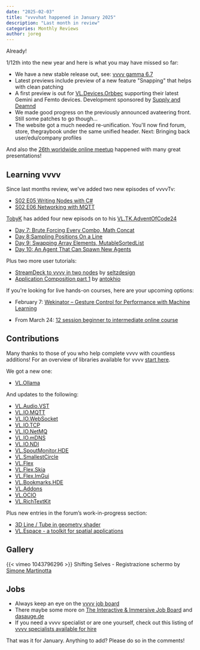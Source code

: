 ```yaml
---
date: "2025-02-03"
title: "vvvvhat happened in January 2025"
description: "Last month in review"
categories: Monthly Reviews
author: joreg
---
```


Already!

1/12th into the new year and here is what you may have missed so far:

* We have a new stable release out, see: [vvvv gamma 6.7](https://thegraybook.vvvv.org/changelog/6.x.html#vvvv-gamma-67) 
* Latest previews include preview of a new feature "Snapping" that helps with clean patching
* A first preview is out for [VL.Devices.Orbbec](https://www.nuget.org/packages/VL.Devices.Orbbec) supporting their latest Gemini and Femto devices. Development sponsored by [Supply and Deamnd](https://supply-demand.ca/)
* We made good progress on the previously announced avateering front. Still some patches to go though...
* The website got a much needed re-unification. You'll now find forum, store, thegraybook under the same unified header. Next: Bringing back user/edu/company profiles

And also the [26th worldwide online meetup](https://www.youtube.com/live/uRVZlBzfHjU?si=8YnVkSx05OpJJYZE) happened with many great presentations!

## Learning vvvv

Since last months review, we've added two new episodes of vvvvTv:

- [S02 E05 Writing Nodes with C#](https://www.youtube.com/watch?v=LZ-y5FOrdh0&list=PLBTgwgsWWcT8eDfjAg299o7paRqkd2Zdi&index=8&t=1306s)
- [S02 E06 Networking with MQTT](https://www.youtube.com/watch?v=h_TQFUN8EQ0&list=PLBTgwgsWWcT8eDfjAg299o7paRqkd2Zdi&index=9)

[TobyK](http://www.tobyk.com.au/) has added four new episods on to his [VL.TK.AdventOfCode24](https://www.nuget.org/packages/VL.TK.AdventOfCode24)
- [Day 7: Brute Forcing Every Combo, Math Concat](https://www.youtube.com/playlist?list=PLEncasrnvr2ZH8u5cpeaTwqLIFYCauBc0)
- [Day 8:Sampling Positions On a Line](https://www.youtube.com/watch?v=oCYhvAOYlvI&list=PLEncasrnvr2ZH8u5cpeaTwqLIFYCauBc0&index=9)
- [Day 9: Swapping Array Elements, MutableSortedList](https://www.youtube.com/watch?v=G5lob7YzdNk&list=PLEncasrnvr2ZH8u5cpeaTwqLIFYCauBc0&index=10)
- [Day 10: An Agent That Can Spawn New Agents](https://www.youtube.com/watch?v=uQkNrq2KMto&list=PLEncasrnvr2ZH8u5cpeaTwqLIFYCauBc0&index=11)

Plus two more user tutorials:
* [StreamDeck to vvvv in two nodes](https://www.youtube.com/watch?v=qPGjBehMlfc) by [seltzdesign](https://www.seltzdesign.com/)
* [Application Composition part 1](https://www.youtube.com/watch) by [antokhio](https://github.com/antokhio)

If you're looking for live hands-on courses, here are your upcoming options: 

- February 7: [Wekinator – Gesture Control for Performance with Machine Learning](https://thenodeinstitute.org/courses/ws24-tk-05-wekinator-gesture-control-for-performance-with-machine-learning/)
* From March 24: [12 session beginner to intermediate online course](https://thenodeinstitute.org/vvvv-beginner-class-summer-2025/)

## Contributions

Many thanks to those of you who help complete vvvv with countless additions! For an overview of libraries available for vvvv [start here](https://thegraybook.vvvv.org/reference/libraries/overview.html).

We got a new one:

- [VL.Ollama](https://www.nuget.org/packages/VL.Ollama)

And updates to the following:
- [VL.Audio.VST](https://www.nuget.org/packages/VL.Audio.VST)
- [VL.IO.MQTT](https://www.nuget.org/packages/VL.IO.MQTT)
- [VL.IO.WebSocket](https://www.nuget.org/packages/VL.IO.WebSocket)
- [VL.IO.TCP](https://www.nuget.org/packages/VL.IO.TCP)
- [VL.IO.NetMQ](https://www.nuget.org/packages/VL.IO.NetMQ)
- [VL.IO.mDNS](https://www.nuget.org/packages/VL.IO.mDNS)
- [VL.IO.NDI](https://www.nuget.org/packages/VL.IO.NDI)
- [VL.SpoutMonitor.HDE](https://www.nuget.org/packages/VL.SpoutMonitor.HDE)
- [VL.SmallestCircle](https://www.nuget.org/packages/VL.SmallestCircle)
- [VL.Flex](https://www.nuget.org/packages/VL.Flex)
- [VL.Flex.Skia](https://www.nuget.org/packages/VL.Flex.Skia)
- [VL.Flex.ImGui](https://www.nuget.org/packages/VL.Flex.ImGui)
- [VL.Bookmarks.HDE](https://www.nuget.org/packages/VL.Bookmarks.HDE)
- [VL.Addons](https://www.nuget.org/packages/VL.Addons)
- [VL.OCIO](https://www.nuget.org/packages/VL.OCIO)
- [VL.RichTextKit](https://www.nuget.org/packages/VL.RichTextKit)


Plus new entries in the forum’s work-in-progress section:

- [3D Line / Tube in geometry shader](https://forum.vvvv.org/t/3d-line-tube-in-geometry-shader/23917)
- [VL.Espace - a toolkit for spatial applications](https://forum.vvvv.org/t/vl-espace-a-toolkit-for-spatial-applications/23937)


## Gallery

{{< vimeo 1043796296 >}}
Shifting Selves - Registrazione schermo
by [Simone Martinotta](https://simonemartinotta.com/shifting-selves/)

## Jobs
- Always keep an eye on the [vvvv job board](https://discourse.vvvv.org/c/jobs)
- There maybe some more on [The Interactive & Immersive Job Board](https://jobs.interactiveimmersive.io/jobs/) and [dasauge.de](https://dasauge.de/sta/Vvvv/)
- If you need a vvvv specialist or are one yourself, check out this listing of [vvvv specialists available for hire](https://legacy.vvvv.org/documentation/vvvv-specialists-available-for-hire)

That was it for January. Anything to add? Please do so in the comments!